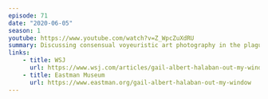 ```yaml
---
episode: 71
date: "2020-06-05"
season: 1
youtube: https://www.youtube.com/watch?v=Z_WpcZuXdRU
summary: Discussing consensual voyeuristic art photography in the plague times
links:
    - title: WSJ
      url: https://www.wsj.com/articles/gail-albert-halaban-out-my-window-review-voyeuristic-beauty-1537299595
    - title: Eastman Museum
      url: https://www.eastman.org/gail-albert-halaban-out-my-window
---
```

